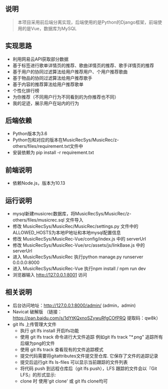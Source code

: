 ## 说明
> 本项目采用前后端分离实现，后端使用的是Python的Django框架，前端使用的是Vue，数据库为MySQL

## 实现思路
- 利用网易云API获取部分数据
- 基于标签进行歌单详情页的推荐、歌曲详情页的推荐、歌手详情页的推荐
- 基于用户的协同过滤算法给用户推荐用户、个用户推荐歌曲
- 基于物品的协同过滤算法给用户推荐歌手
- 基于内容的推荐算法给用户推荐歌单
- 个性化排行榜
- 为你推荐（不同用户行为不同看到的为你推荐也不同）
- 我的足迹，展示用户在站内的行为

## 后端依赖
- Python版本为3.6
- Python包和对应的版本在MusicRecSys/MusicRec/z-others/files/requirement.txt文件中
- 安装依赖为 pip install -r requirement.txt

## 前端说明
- 依赖Node.js，版本为10.13

## 运行说明
- mysql新建musicrec数据库，将MusicRecSys/MusicRec/z-others/files/musicrec.sql 文件导入
- 修改 MusicRecSys/MusicRec/MusicRec/settings.py 文件中的ALLOWED_HOSTS为本地IP地址和本地mysql配置信息
- 修改 MusicRecSys/MusicRec-Vue/config/index.js 中的 serverUrl
- 修改 MusicRecSys/MusicRec-Vue/src/assets/js/linkBase.js 中的 serverUrl
- 进入 MusicRecSys/MusicRec 执行python manage.py runserver 0.0.0.0:8000
- 进入 MusicRecSys/MusicRec-Vue 执行npm install /  npm run dev
- 浏览器输入 http://127.0.0.1:8001 访问

## 相关说明
- 后台访问地址：http://127.0.0.1:8000/admin/  (admin，admin)
- Navicat 破解版 （链接：https://pan.baidu.com/s/1dYtKQxnoSZywuRfgCOfPRQ  提取码：qw8k） 
- git lfs 上传管理大文件
    - 执行 git lfs install 开启lfs功能
    - 使用 git lfs track 命令进行大文件追踪 例如git lfs track "*.png" 追踪所有后缀为png的文件
    - 使用 git lfs track 查看现有的文件追踪模式
    - 提交代码需要将gitattributes文件提交至仓库. 它保存了文件的追踪记录
    - 提交后运行git lfs ls-files 可以显示当前跟踪的文件列表
    - 将代码 push 到远程仓库后（git lfs push），LFS 跟踪的文件会以『Git LFS』的形式显示:
	- clone 时 使用'git clone' 或 git lfs clone均可

